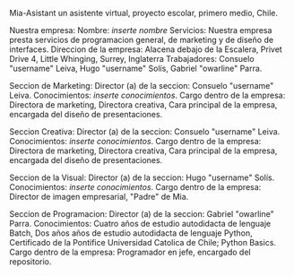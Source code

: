 Mia-Asistant
un asistente virtual, proyecto escolar, primero medio, Chile.

Nuestra empresa:
Nombre: *inserte nombre*
Servicios: Nuestra empresa presta servicios de programacion general, de marketing y de diseño de interfaces.
Direccion de la empresa: Alacena debajo de la Escalera, Privet Drive 4, Little Whinging, Surrey, Inglaterra
Trabajadores: Consuelo "username" Leiva, Hugo "username" Solís, Gabriel "owarline" Parra.

Seccion de Marketing:
Director (a) de la seccion: Consuelo "username" Leiva.
Conocimientos: *inserte conocimientos*.
Cargo dentro de la empresa: Directora de marketing, Directora creativa, Cara principal de la empresa, encargada del diseño de presentaciones.

Seccion Creativa:
Director (a) de la seccion: Consuelo "username" Leiva.
Conocimientos: *inserte conocimientos*.
Cargo dentro de la empresa: Directora de marketing, Directora creativa, Cara principal de la empresa, encargada del diseño de presentaciones.

Seccion de la Visual:
Director (a) de la seccion: Hugo "username" Solís.
Conocimientos: *inserte conocimientos*.
Cargo dentro de la empresa: Director de imagen empresarial, "Padre" de Mia.

Seccion de Programacion:
Director (a) de la seccion: Gabriel "owarline" Parra.
Conocimientos: Cuatro años de estudio autodidacta de lenguaje Batch, Dos años años de estudio autodidacta de lenguaje Python, Certificado de la Pontifice Universidad  Catolica de Chile; Python Basics.
Cargo dentro de la empresa: Programador en jefe, encargado del repositorio.
